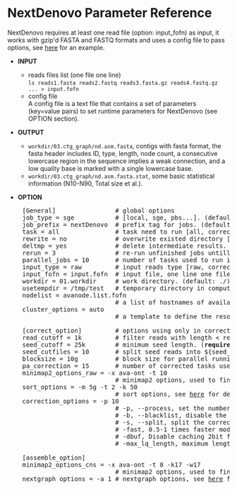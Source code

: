 # NextDenovo Parameter Reference

NextDenovo requires at least one read file (option: input_fofn) as input, it works with gzip'd FASTA and FASTQ formats and uses a config file to pass options, see [here](./run.cfg) for an example.

* **INPUT**    
    - reads files list (one file one line)  
    `ls reads1.fasta reads2.fastq reads3.fasta.gz reads4.fastq.gz ... > input.fofn`
    - config file   
    A config file is a text file that contains a set of parameters (key=value pairs) to set runtime parameters for NextDenovo (see OPTION section).

* **OUTPUT**    
	- `workdir/03.ctg_graph/nd.asm.fasta`, contigs with fasta format, the fasta header includes ID, type, length, node count, a consecutive lowercase region in the sequence implies a weak connection, and a low quality base is marked with a single lowercase base.
	- `workdir/03.ctg_graph/nd.asm.fasta.stat`, some basic statistical information (N10-N90, Total size et al.).  
	
* **OPTION** 
<pre>
	[General]                # global options
	job_type = sge           # [local, sge, pbs...]. (default: sge)
	job_prefix = nextDenovo  # prefix tag for jobs. (default: nextDenovo)
	task = all               # task need to run [all, correct or assemble]. (default: all)
	rewrite = no             # overwrite existed directory [yes, no]. (default: no)
	deltmp = yes             # delete intermediate results. (default: yes)
	rerun = 3                # re-run unfinished jobs untill finished or reached ${rerun} loops, 0=no. (default: 3)
	parallel_jobs = 10       # number of tasks used to run in parallel. (default: 10)
	input_type = raw         # input reads type [raw, corrected]. (default: raw)
	input_fofn = input.fofn  # input file, one line one file. (<b>required</b>)
	workdir = 01.workdir     # work directory. (default: ./)
	usetempdir = /tmp/test   # temporary directory in compute nodes to avoid high IO wait. (default: no)
	nodelist = avanode.list.fofn
	                         # a list of hostnames of available nodes, one node one line, used with usetempdir for non-sge job_type.
	cluster_options = auto
	                         # a template to define the resource requirements for each job, which will pass to <a href="https://github.com/pygridtools/drmaa-python/wiki/FAQ">DRMAA</a> as the nativeSpecification field.

	[correct_option]         # options using only in corrected step.
	read_cutoff = 1k         # filter reads with length < read_cutoff. (default: 1k)
	seed_cutoff = 25k        # minimum seed length. (<b>required</b>)
	seed_cutfiles = 10       # split seed reads into ${seed_cutfiles} subfiles. (default: ${pa_correction})
	blocksize = 10g          # block size for parallel running. (default: 10g)
	pa_correction = 15       # number of corrected tasks used to run in parallel, overwrite parallel_jobs only for this step. (default: 15)
	minimap2_options_raw = -x ava-ont -t 10   
	                         # minimap2 options, used to find overlaps between raw reads and set PacBio/Nanopore read overlap, see <a href="./UTILITY.md/#minimap2-nd">here</a> for details. (<b>required</b>)
	sort_options = -m 5g -t 2 -k 50   
	                         # sort options, see <a href="./UTILITY.md/#ovl_sort">here</a> for details.  
	correction_options = -p 10            
	                         # -p, --process, set the number of processes used for correcting. (default: 10)
	                         # -b, --blacklist, disable the filter step and increase more corrected data.
	                         # -s, --split, split the corrected seed with un-corrected regions. (default: False)
	                         # -fast, 0.5-1 times faster mode with a little lower accuracy. (default: False)
	                         # -dbuf, Disable caching 2bit files and reduce ~TOTAL_INPUT_BASES/4 bytes of memory usage. (default:False)
	                         # -max_lq_length, maximum length of a continuous low quality region in a corrected seed, larger max_lq_length will produce more corrected data with lower accuracy. (default: auto [pb/1k, ont/10k])

	[assemble_option]
	minimap2_options_cns = -x ava-ont -t 8 -k17 -w17 
	                         # minimap2 options, used to find overlaps between corrected reads. (default: -k17 -w17)
	nextgraph_options = -a 1 # nextgraph options, see <a href="./UTILITY.md/#nextgraph">here</a> for details.
</pre>
